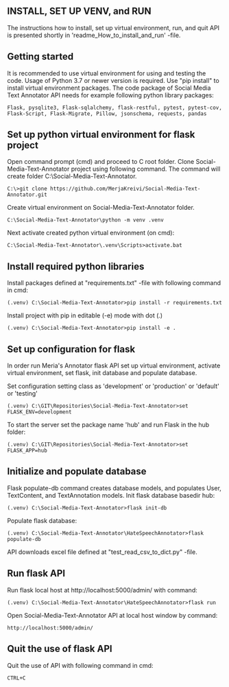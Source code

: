 ## INSTALL, SET UP VENV, and RUN

The instructions how to install, set up virtual environment, run, and quit API is presented shortly in 'readme_How_to_install_and_run' -file.


## Getting started

It is recommended to use virtual environment for using and testing the code. Usage of Python 3.7 or newer version is required. 
Use "pip install" to install virtual environment packages. The code package of Social Media Text Annotator API needs for example following python library packages:

    Flask, pysqlite3, Flask-sqlalchemy, flask-restful, pytest, pytest-cov, Flask-Script, Flask-Migrate, Pillow, jsonschema, requests, pandas

## Set up python virtual environment for flask project

Open command prompt (cmd) and proceed to C root folder. Clone Social-Media-Text-Annotator project using following command. The command will create folder C:\Social-Media-Text-Annotator.

    C:\>git clone https://github.com/MerjaKreivi/Social-Media-Text-Annotator.git

Create virtual environment on Social-Media-Text-Annotator folder.

    C:\Social-Media-Text-Annotator\python -m venv .venv

Next activate created python virtual environment (on cmd):

    C:\Social-Media-Text-Annotator\.venv\Scripts>activate.bat

## Install required python libraries

Install packages defined at "requirements.txt" -file with following command in cmd:

    (.venv) C:\Social-Media-Text-Annotator>pip install -r requirements.txt

Install project with pip in editable (-e) mode with dot (.)

    (.venv) C:\Social-Media-Text-Annotator>pip install -e .

## Set up configuration for flask

In order run Meria's Annotator flask API set up virtual environment, 
activate virtual environment, set flask, init database and populate database.

Set configuration setting class as 'development' or 'production' or 'default' or 'testing'

    (.venv) C:\GIT\Repositories\Social-Media-Text-Annotator>set FLASK_ENV=development

To start the server set the package name 'hub' and run Flask in the hub folder:

    (.venv) C:\GIT\Repositories\Social-Media-Text-Annotator>set FLASK_APP=hub

## Initialize and populate database

Flask populate-db command creates database models, and populates User, TextContent, and TextAnnotation models.
Init flask database basedir hub:

    (.venv) C:\Social-Media-Text-Annotator>flask init-db

Populate flask database:

    (.venv) C:\Social-Media-Text-Annotator\HateSpeechAnnotator>flask populate-db

API downloads excel file defined at "test_read_csv_to_dict.py" -file.

## Run flask API

Run flask local host at http://localhost:5000/admin/ with command:

    (.venv) C:\Social-Media-Text-Annotator\HateSpeechAnnotator>flask run

Open Social-Media-Text-Annotator API at local host window by command:

    http://localhost:5000/admin/


## Quit the use of flask API

Quit the use of API with following command in cmd:

    CTRL+C

